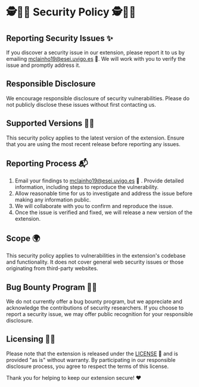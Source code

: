 
# 🕵👮‍♀  Security Policy  🕵👮‍♀

## Reporting Security Issues ✨

If you discover a security issue in our extension, please report it to us by emailing [mclainho19@esei.uvigo.es](mailto:mclainho19@esei.uvigo.es) 📩. We will work with you to verify the issue and promptly address it.

## Responsible Disclosure 

We encourage responsible disclosure of security vulnerabilities. Please do not publicly disclose these issues without first contacting us.

## Supported Versions 🏋‍♀

This security policy applies to the latest version of the extension. Ensure that you are using the most recent release before reporting any issues.

## Reporting Process 📬

  1. Email your findings to [mclainho19@esei.uvigo.es](mailto:mclainho19@esei.uvigo.es) 📩 . Provide detailed information, including steps to reproduce the vulnerability.
  2. Allow reasonable time for us to investigate and address the issue before making any information public.
  3. We will collaborate with you to confirm and reproduce the issue.
  4. Once the issue is verified and fixed, we will release a new version of the extension.

## Scope 🌍
 
This security policy applies to vulnerabilities in the extension's codebase and functionality. It does not cover general web security issues or those originating from third-party websites.

## Bug Bounty Program  👩‍🏫

We do not currently offer a bug bounty program, but we appreciate and acknowledge the contributions of security researchers. If you choose to report a security issue, we may offer public recognition for your responsible disclosure.

## Licensing  👮‍♀

Please note that the extension is released under the [LICENSE](./LICENSE) 📃 and is provided "as is" without warranty. By participating in our responsible disclosure process, you agree to respect the terms of this license.

Thank you for helping to keep our extension secure! ❤
